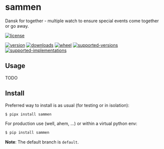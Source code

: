 # sammen

Dansk for together - multiple watch to ensure special events come together or go away. 

[![license](https://img.shields.io/github/license/sthagen/sammen.svg?style=flat)](https://github.com/sthagen/sammen/blob/default/LICENSE)

[![version](https://img.shields.io/pypi/v/sammen.svg?style=flat)](https://pypi.python.org/pypi/sammen/)
[![downloads](https://img.shields.io/pypi/dm/sammen.svg?style=flat)](https://pypi.python.org/pypi/sammen/)
[![wheel](https://img.shields.io/pypi/wheel/sammen.svg?style=flat)](https://pypi.python.org/pypi/sammen/)
[![supported-versions](https://img.shields.io/pypi/pyversions/sammen.svg?style=flat)](https://pypi.python.org/pypi/sammen/)
[![supported-implementations](https://img.shields.io/pypi/implementation/sammen.svg?style=flat)](https://pypi.python.org/pypi/sammen/)

## Usage

TODO

## Install

Preferred way to install is as usual (for testing or in isolation):

```bash
$ pipx install sammen
```

For production use (well, ahem, ...) or within a virtual python env:

```bash
$ pip install sammen
```

**Note**: The default branch is `default`.
